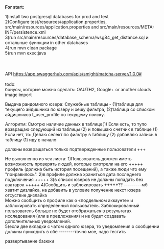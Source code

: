 <b>For start:</b><br>

1)install two postgresql databases for prod and test <br>
2)Configure test/resources/application.properties, src/main/resources/application.properties and src/main/resources/META-INF/persistence.xml <br>
3)run src/main/resources/database_schema/wsg84_get_distance.sql и остальные фуинкции in other databases <br>
4)run mvn clean package <br>
5)run mvn exec:java <br>
<br><br><br>
API https://app.swaggerhub.com/apis/smight/matcha-server/1.0.0#<br>
<br>
todo:<br>
бонусы, которые можно сделать: OAUTH2, Google+ or another clouds image import


Выдача рандомного юзера:
Служебные таблицы - (1)таблица для текущего айдишника по юзеру и хешу фильтра, 
                    (2)таблица со списком айдишников t_user_profile по текущему поиску.

Алгоритм:
Смотрю наличие данных в таблице(1)
Если есть, то тупо возвращаю следующий из таблицы (2) и повышаю счетчик в таблице (1)
Если нет, то:
Делаю селект по фильтру в таблицу (2)
добавляю запись в таблицу (1)
иду в начало


должны возвращаться только подтвержденные пользователи +++

Не выполненно из чек листа:
1)Пользователь должен иметь возможность проверять людей, которые смотрели на его                        +++++
профиль (должна быть история посещений), а также люди
что ему "понравилось".
2)в профиле должна храниться дата последнего подключения                                                +++++
3)в список юзеров не должны попадать без аватарок                                                       +++++
4)Сообщить и заблокировать                                                                              +++++??
---------мб хватит дизлайка, на добавить в условие получение некст юзера отсуствие дизлайка                                                               
Можно сообщить о профиле как о «поддельном аккаунте» и заблокировать определенный
пользователь. Заблокированный пользователь больше не будет отображаться в результатах исследования (или в
предложения) и не будет создавать дополнительных уведомлений.                                           
5)если две вкладки с чатом одного юзера, то уведомления о сообщении должны приходить в обе            --------точно мое, надо тестить



развертывание базюки
